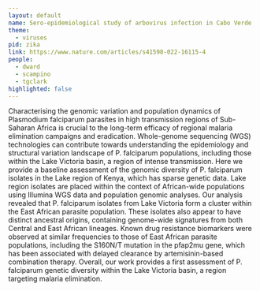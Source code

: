 ```yaml
---
layout: default
name: Sero-epidemiological study of arbovirus infection in Cabo Verde
theme: 
  - viruses
pid: zika
link: https://www.nature.com/articles/s41598-022-16115-4
people:
  - dward
  - scampino
  - tgclark
highlighted: false
---
```


Characterising the genomic variation and population dynamics of Plasmodium falciparum parasites in high transmission regions of Sub-Saharan Africa is crucial to the long-term efficacy of regional malaria elimination campaigns and eradication. Whole-genome sequencing (WGS) technologies can contribute towards understanding the epidemiology and structural variation landscape of P. falciparum populations, including those within the Lake Victoria basin, a region of intense transmission. Here we provide a baseline assessment of the genomic diversity of P. falciparum isolates in the Lake region of Kenya, which has sparse genetic data. Lake region isolates are placed within the context of African-wide populations using Illumina WGS data and population genomic analyses. Our analysis revealed that P. falciparum isolates from Lake Victoria form a cluster within the East African parasite population. These isolates also appear to have distinct ancestral origins, containing genome-wide signatures from both Central and East African lineages. Known drug resistance biomarkers were observed at similar frequencies to those of East African parasite populations, including the S160N/T mutation in the pfap2mu gene, which has been associated with delayed clearance by artemisinin-based combination therapy. Overall, our work provides a first assessment of P. falciparum genetic diversity within the Lake Victoria basin, a region targeting malaria elimination.